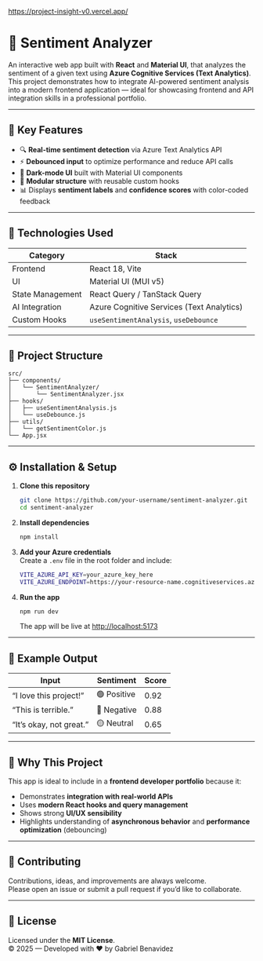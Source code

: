 https://project-insight-v0.vercel.app/
# 🧠 Sentiment Analyzer

An interactive web app built with **React** and **Material UI**, that analyzes the sentiment of a given text using **Azure Cognitive Services (Text Analytics)**.  
This project demonstrates how to integrate AI-powered sentiment analysis into a modern frontend application — ideal for showcasing frontend and API integration skills in a professional portfolio.

---

## 🚀 Key Features

- 🔍 **Real-time sentiment detection** via Azure Text Analytics API  
- ⚡ **Debounced input** to optimize performance and reduce API calls  
- 🎨 **Dark-mode UI** built with Material UI components  
- 🧩 **Modular structure** with reusable custom hooks  
- 📊 Displays **sentiment labels** and **confidence scores** with color-coded feedback  

---

## 🧠 Technologies Used

| Category | Stack |
|-----------|--------|
| Frontend | React 18, Vite |
| UI | Material UI (MUI v5) |
| State Management | React Query / TanStack Query |
| AI Integration | Azure Cognitive Services (Text Analytics) |
| Custom Hooks | `useSentimentAnalysis`, `useDebounce` |

---

## 🧩 Project Structure

```
src/
├── components/
│   └── SentimentAnalyzer/
│       └── SentimentAnalyzer.jsx
├── hooks/
│   ├── useSentimentAnalysis.js
│   └── useDebounce.js
├── utils/
│   └── getSentimentColor.js
└── App.jsx
```

---

## ⚙️ Installation & Setup

1. **Clone this repository**
   ```bash
   git clone https://github.com/your-username/sentiment-analyzer.git
   cd sentiment-analyzer
   ```

2. **Install dependencies**
   ```bash
   npm install
   ```

3. **Add your Azure credentials**  
   Create a `.env` file in the root folder and include:
   ```bash
   VITE_AZURE_API_KEY=your_azure_key_here
   VITE_AZURE_ENDPOINT=https://your-resource-name.cognitiveservices.azure.com/
   ```

4. **Run the app**
   ```bash
   npm run dev
   ```
   The app will be live at [http://localhost:5173](http://localhost:5173)

---

## 🧪 Example Output

| Input | Sentiment | Score |
|--------|------------|--------|
| “I love this project!” | 🟢 Positive | 0.92 |
| “This is terrible.” | 🔴 Negative | 0.88 |
| “It’s okay, not great.” | 🟡 Neutral | 0.65 |

---

## 🌟 Why This Project

This app is ideal to include in a **frontend developer portfolio** because it:
- Demonstrates **integration with real-world APIs**
- Uses **modern React hooks and query management**
- Shows strong **UI/UX sensibility**
- Highlights understanding of **asynchronous behavior** and **performance optimization** (debouncing)

---

## 🤝 Contributing

Contributions, ideas, and improvements are always welcome.  
Please open an issue or submit a pull request if you’d like to collaborate.

---

## 📄 License

Licensed under the **MIT License**.  
© 2025 — Developed with ❤️ by Gabriel Benavidez
